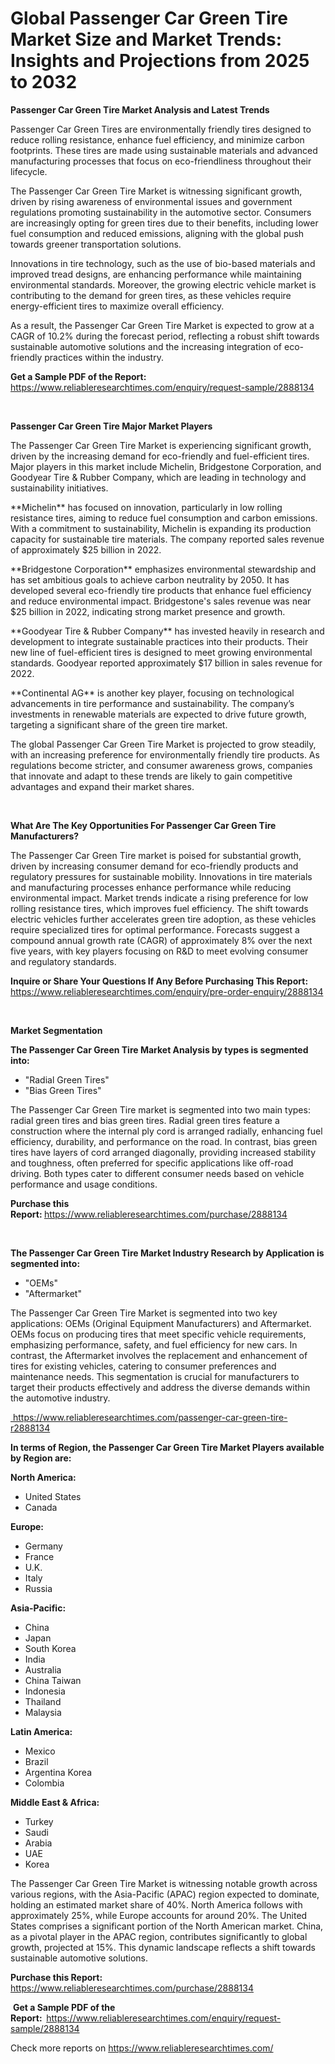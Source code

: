 <p><h1>Global Passenger Car Green Tire Market Size and Market Trends: Insights and Projections from 2025 to 2032</h1></p><p><strong>Passenger Car Green Tire Market Analysis and Latest Trends</strong></p>
<p><p>Passenger Car Green Tires are environmentally friendly tires designed to reduce rolling resistance, enhance fuel efficiency, and minimize carbon footprints. These tires are made using sustainable materials and advanced manufacturing processes that focus on eco-friendliness throughout their lifecycle.</p><p>The Passenger Car Green Tire Market is witnessing significant growth, driven by rising awareness of environmental issues and government regulations promoting sustainability in the automotive sector. Consumers are increasingly opting for green tires due to their benefits, including lower fuel consumption and reduced emissions, aligning with the global push towards greener transportation solutions. </p><p>Innovations in tire technology, such as the use of bio-based materials and improved tread designs, are enhancing performance while maintaining environmental standards. Moreover, the growing electric vehicle market is contributing to the demand for green tires, as these vehicles require energy-efficient tires to maximize overall efficiency. </p><p>As a result, the Passenger Car Green Tire Market is expected to grow at a CAGR of 10.2% during the forecast period, reflecting a robust shift towards sustainable automotive solutions and the increasing integration of eco-friendly practices within the industry.</p></p>
<p><strong>Get a Sample PDF of the Report:&nbsp;</strong> <a href="https://www.reliableresearchtimes.com/enquiry/request-sample/2888134?utm_campaign=2627&utm_medium=2&utm_source=Github&utm_content=ia&utm_term=14032025&utm_id=passenger-car-green-tire">https://www.reliableresearchtimes.com/enquiry/request-sample/2888134</a></p>
<p>&nbsp;</p>
<p><strong>Passenger Car Green Tire Major Market Players</strong></p>
<p><p>The Passenger Car Green Tire Market is experiencing significant growth, driven by the increasing demand for eco-friendly and fuel-efficient tires. Major players in this market include Michelin, Bridgestone Corporation, and Goodyear Tire & Rubber Company, which are leading in technology and sustainability initiatives. </p><p>**Michelin** has focused on innovation, particularly in low rolling resistance tires, aiming to reduce fuel consumption and carbon emissions. With a commitment to sustainability, Michelin is expanding its production capacity for sustainable tire materials. The company reported sales revenue of approximately $25 billion in 2022.</p><p>**Bridgestone Corporation** emphasizes environmental stewardship and has set ambitious goals to achieve carbon neutrality by 2050. It has developed several eco-friendly tire products that enhance fuel efficiency and reduce environmental impact. Bridgestone's sales revenue was near $25 billion in 2022, indicating strong market presence and growth.</p><p>**Goodyear Tire & Rubber Company** has invested heavily in research and development to integrate sustainable practices into their products. Their new line of fuel-efficient tires is designed to meet growing environmental standards. Goodyear reported approximately $17 billion in sales revenue for 2022.</p><p>**Continental AG** is another key player, focusing on technological advancements in tire performance and sustainability. The company’s investments in renewable materials are expected to drive future growth, targeting a significant share of the green tire market.</p><p>The global Passenger Car Green Tire Market is projected to grow steadily, with an increasing preference for environmentally friendly tire products. As regulations become stricter, and consumer awareness grows, companies that innovate and adapt to these trends are likely to gain competitive advantages and expand their market shares.</p></p>
<p>&nbsp;</p>
<p><strong>What Are The Key Opportunities For Passenger Car Green Tire Manufacturers?</strong></p>
<p><p>The Passenger Car Green Tire market is poised for substantial growth, driven by increasing consumer demand for eco-friendly products and regulatory pressures for sustainable mobility. Innovations in tire materials and manufacturing processes enhance performance while reducing environmental impact. Market trends indicate a rising preference for low rolling resistance tires, which improves fuel efficiency. The shift towards electric vehicles further accelerates green tire adoption, as these vehicles require specialized tires for optimal performance. Forecasts suggest a compound annual growth rate (CAGR) of approximately 8% over the next five years, with key players focusing on R&D to meet evolving consumer and regulatory standards.</p></p>
<p><strong>Inquire or Share Your Questions If Any Before Purchasing This Report:</strong> <a href="https://www.reliableresearchtimes.com/enquiry/pre-order-enquiry/2888134?utm_campaign=2627&utm_medium=2&utm_source=Github&utm_content=ia&utm_term=14032025&utm_id=passenger-car-green-tire">https://www.reliableresearchtimes.com/enquiry/pre-order-enquiry/2888134</a></p>
<p>&nbsp;</p>
<p><strong>Market Segmentation</strong></p>
<p><strong>The Passenger Car Green Tire Market Analysis by types is segmented into:</strong></p>
<p><ul><li>"Radial Green Tires"</li><li>"Bias Green Tires"</li></ul></p>
<p><p>The Passenger Car Green Tire market is segmented into two main types: radial green tires and bias green tires. Radial green tires feature a construction where the internal ply cord is arranged radially, enhancing fuel efficiency, durability, and performance on the road. In contrast, bias green tires have layers of cord arranged diagonally, providing increased stability and toughness, often preferred for specific applications like off-road driving. Both types cater to different consumer needs based on vehicle performance and usage conditions.</p></p>
<p><strong>Purchase this Report:&nbsp;</strong><a href="https://www.reliableresearchtimes.com/purchase/2888134?utm_campaign=2627&utm_medium=2&utm_source=Github&utm_content=ia&utm_term=14032025&utm_id=passenger-car-green-tire">https://www.reliableresearchtimes.com/purchase/2888134</a></p>
<p>&nbsp;</p>
<p><strong>The Passenger Car Green Tire Market Industry Research by Application is segmented into:</strong></p>
<p><ul><li>"OEMs"</li><li>"Aftermarket"</li></ul></p>
<p><p>The Passenger Car Green Tire Market is segmented into two key applications: OEMs (Original Equipment Manufacturers) and Aftermarket. OEMs focus on producing tires that meet specific vehicle requirements, emphasizing performance, safety, and fuel efficiency for new cars. In contrast, the Aftermarket involves the replacement and enhancement of tires for existing vehicles, catering to consumer preferences and maintenance needs. This segmentation is crucial for manufacturers to target their products effectively and address the diverse demands within the automotive industry.</p></p>
<p><a href="https://www.reliableresearchtimes.com/passenger-car-green-tire-r2888134?utm_campaign=2627&utm_medium=2&utm_source=Github&utm_content=ia&utm_term=14032025&utm_id=passenger-car-green-tire">&nbsp;https://www.reliableresearchtimes.com/passenger-car-green-tire-r2888134</a></p>
<p><strong>In terms of Region, the Passenger Car Green Tire Market Players available by Region are:</strong></p>
<p>
    <p> <strong> North America: </strong>
        <ul>
            <li>United States</li>
            <li>Canada</li>
        </ul>
        </p> 
    <p> <strong> Europe: </strong>
        <ul>
            <li>Germany</li>
            <li>France</li>
            <li>U.K.</li>
            <li>Italy</li>
            <li>Russia</li>
        </ul>
        </p> 
    <p> <strong> Asia-Pacific: </strong>
        <ul>
            <li>China</li>
            <li>Japan</li>
            <li>South Korea</li>
            <li>India</li>
            <li>Australia</li>
            <li>China Taiwan</li>
            <li>Indonesia</li>
            <li>Thailand</li>
            <li>Malaysia</li>
        </ul>
        </p> 
    <p> <strong> Latin America: </strong>
        <ul>
            <li>Mexico</li>
            <li>Brazil</li>
            <li>Argentina Korea</li>
            <li>Colombia</li>
        </ul>
        </p> 
    <p> <strong> Middle East & Africa: </strong>
        <ul>
            <li>Turkey</li>
            <li>Saudi</li>
            <li>Arabia</li>
            <li>UAE</li>
            <li>Korea</li>
        </ul>
    </p>
    </p>
<p><p>The Passenger Car Green Tire Market is witnessing notable growth across various regions, with the Asia-Pacific (APAC) region expected to dominate, holding an estimated market share of 40%. North America follows with approximately 25%, while Europe accounts for around 20%. The United States comprises a significant portion of the North American market. China, as a pivotal player in the APAC region, contributes significantly to global growth, projected at 15%. This dynamic landscape reflects a shift towards sustainable automotive solutions.</p></p>
<p><strong>Purchase this Report: </strong><a href="https://www.reliableresearchtimes.com/purchase/2888134?utm_campaign=2627&utm_medium=2&utm_source=Github&utm_content=ia&utm_term=14032025&utm_id=passenger-car-green-tire">https://www.reliableresearchtimes.com/purchase/2888134</a></p>
<p>&nbsp;<strong>Get a Sample PDF of the Report:&nbsp;&nbsp;</strong><a href="https://www.reliableresearchtimes.com/enquiry/request-sample/2888134?utm_campaign=2627&utm_medium=2&utm_source=Github&utm_content=ia&utm_term=14032025&utm_id=passenger-car-green-tire">https://www.reliableresearchtimes.com/enquiry/request-sample/2888134</a></p>
<p><strong></strong></p>
<p>Check more reports on <a href="https://www.reliableresearchtimes.com/?utm_campaign=2627&utm_medium=2&utm_source=Github&utm_content=ia&utm_term=14032025&utm_id=passenger-car-green-tire">https://www.reliableresearchtimes.com/</a></p>